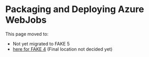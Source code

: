 # Packaging and Deploying Azure WebJobs

This page moved to:

- Not yet migrated to FAKE 5
- [here for FAKE 4](todo-azurewebjobs.html) (Final location not decided yet)